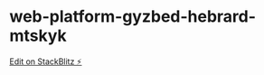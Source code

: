 # web-platform-gyzbed-hebrard-mtskyk

[Edit on StackBlitz ⚡️](https://stackblitz.com/edit/web-platform-gyzbed-hebrard-mtskyk)